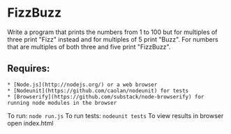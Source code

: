# FizzBuzz
Write a program that prints the numbers from 1 to 100 but for multiples of three print "Fizz" instead and for multiples of 5 print "Buzz". For numbers that are multiples of both three and five print "FizzBuzz".

## Requires:
    * [Node.js](http://nodejs.org/) or a web browser
    * [Nodeunit](https://github.com/caolan/nodeunit) for tests
    * [Browserify](https://github.com/substack/node-browserify) for running node modules in the browser

To run: `node run.js`
To run tests: `nodeunit tests`
To view results in browser open index.html
